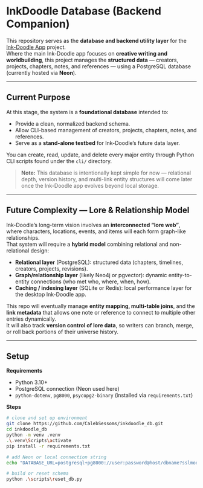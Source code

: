 # InkDoodle Database (Backend Companion)

This repository serves as the **database and backend utility layer** for the [Ink-Doodle App](https://github.com/CalebSessoms/ink-doodle) project.  
Where the main Ink-Doodle app focuses on **creative writing and worldbuilding**, this project manages the **structured data** — creators, projects, chapters, notes, and references — using a PostgreSQL database (currently hosted via **Neon**).

---

## Current Purpose

At this stage, the system is a **foundational database** intended to:
- Provide a clean, normalized backend schema.
- Allow CLI-based management of creators, projects, chapters, notes, and references.
- Serve as a **stand-alone testbed** for Ink-Doodle’s future data layer.

You can create, read, update, and delete every major entity through Python CLI scripts found under the `cli/` directory.

> **Note:** This database is intentionally kept simple for now — relational depth, version history, and multi-link entity structures will come later once the Ink-Doodle app evolves beyond local storage.

---

## Future Complexity — Lore & Relationship Model

Ink-Doodle’s long-term vision involves an **interconnected “lore web”**, where characters, locations, events, and items will each form graph-like relationships.  
That system will require a **hybrid model** combining relational and non-relational design:

- **Relational layer** (PostgreSQL): structured data (chapters, timelines, creators, projects, revisions).  
- **Graph/relationship layer** (likely Neo4j or pgvector): dynamic entity-to-entity connections (who met who, where, when, how).  
- **Caching / indexing layer** (SQLite or Redis): local performance layer for the desktop Ink-Doodle app.

This repo will eventually manage **entity mapping, multi-table joins**, and the **link metadata** that allows one note or reference to connect to multiple other entries dynamically.  
It will also track **version control of lore data**, so writers can branch, merge, or roll back portions of their universe history.

---

## Setup

**Requirements**
- Python 3.10+
- PostgreSQL connection (Neon used here)
- `python-dotenv`, `pg8000`, `psycopg2-binary` (installed via `requirements.txt`)

**Steps**
```bash
# clone and set up environment
git clone https://github.com/CalebSessoms/inkdoodle_db.git
cd inkdoodle_db
python -m venv .venv
.\.venv\Scripts\activate
pip install -r requirements.txt

# add Neon or local connection string
echo "DATABASE_URL=postgresql+pg8000://user:password@host/dbname?sslmode=require" > .env

# build or reset schema
python .\scripts\reset_db.py

